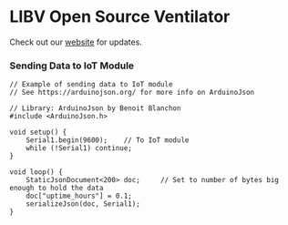 # LIBV Open Source Ventilator

Check out our [website](https://www.bvmvent.org/) for updates.


### Sending Data to IoT Module
```
// Example of sending data to IoT module
// See https://arduinojson.org/ for more info on ArduinoJson

// Library: ArduinoJson by Benoit Blanchon
#include <ArduinoJson.h>

void setup() {
    Serial1.begin(9600);    // To IoT module
    while (!Serial1) continue;
}

void loop() {
    StaticJsonDocument<200> doc;     // Set to number of bytes big enough to hold the data
    doc["uptime_hours"] = 0.1;
    serializeJson(doc, Serial1);
}
```